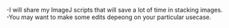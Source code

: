 -I will share my ImageJ scripts that will save a lot of time in stacking images.
-You may want to make some edits depeong on your particular usecase.
